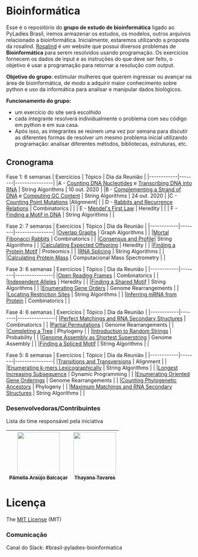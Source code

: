 # Bioinformática

Esse é o repositório do **grupo de estudo de bioinformática** ligado ao PyLadies Brasil, iremos armazenar os estudos, os modelos, outros arquivos relacionado a bioinformática. Inicialmente, estaremos utilizando a proposta da rosalind. [Rosalind](http://rosalind.info/problems/list-view/) é um website que possui diversos problemas de **Bioinformática** para serem resolvidos usando programação. Os exercícios fornecem os dados de input e as instruções do que deve ser feito, o objetivo é usar a programação para retornar a resolução com output.

**Objetivo do grupo**: estimular mulheres que querem ingressar ou avançar na área de bioinformática, de modo a adquirir maior conhecimento sobre python e uso da informática para analisar e manipular dados biológicos.

**Funcionamento do grupo:**
* um exercício do site será escolhido
* cada integrante resolverá individualmente o problema com seu código em python e em sua casa.
* Após isso, as integrantes se reúnem uma vez por semana para discutir as diferentes formas de resolver um mesmo problema inicial utilizando programação: analisar diferentes métodos, bibliotecas, estruturas, etc.

## Cronograma

Fase 1: 6 semanas
| Exercícios | Tópico | Dia da Reunião |
|------------|--------|----------------|
|A - [Counting DNA Nucleotides](http://rosalind.info/problems/dna/) e [Transcribing DNA into RNA](http://rosalind.info/problems/rna/) | String Algorithms | 10 out. 2020  |
|B - [Complementing a Strand of DNA](http://rosalind.info/problems/revc/) e [Computing GC Content](http://rosalind.info/problems/gc/) | String Algorithms | 24 out. 2020 |
|C - [Counting Point Mutations](http://rosalind.info/problems/hamm/) |Alignment| |
| D - [Rabbits and Recurrence Relations](http://rosalind.info/problems/fib/) | Combinatorics |  |
| E - [Mendel's First Law](http://rosalind.info/problems/iprb/) | Heredity |  |
| F - [Finding a Motif in DNA](http://rosalind.info/problems/subs/) | String Algorithms |  |

Fase 2: 7 semanas
| Exercícios | Tópico | Dia da Reunião |
|------------|--------|----------------|
|[Overlap Graphs](http://rosalind.info/problems/grph/) | Graph Algorithms |  |
|[Mortal Fibonacci Rabbits](http://rosalind.info/problems/fibd/) | Combinatorics | |
|[Consensus and Profile](http://rosalind.info/problems/cons/)| String Algorithms | |
|[Calculating Expected Offspring](http://rosalind.info/problems/iev/) | Heredity | |
|[Finding a Protein Motif](http://rosalind.info/problems/mprt/) | Proteomics | |
|[RNA Splicing](http://rosalind.info/problems/splc/) | String Algorithms | |
|[Calculating Protein Mass](http://rosalind.info/problems/prtm/) | Computacional Mass Spectrometry | |

Fase 3: 6 semanas
| Exercícios | Tópico | Dia da Reunião |
|------------|--------|----------------|
|[Open Reading Frames](http://rosalind.info/problems/orf/) | Combinatorics | |
|[Independent Alleles](http://rosalind.info/problems/lia/) | Heredity | |
|[Finding a Shared Motif](http://rosalind.info/problems/lcsm/) | String Algorithms | |
|[Enumerating Gene Orders](http://rosalind.info/problems/perm/) | Genome Rearrangements | |
|[Locating Restriction Sites](http://rosalind.info/problems/revp/) | String Algorithms | |
|[Inferring mRNA from Protein](http://rosalind.info/problems/mrna/) | Combinatorics | |

Fase 4: 6 semanas
| Exercícios | Tópico | Dia da Reunião |
|------------|--------|----------------|
|[Perfect Matchings and RNA Secondary Structures](http://rosalind.info/problems/pmch/) | Combinatorics | |
|[Partial Permutations](http://rosalind.info/problems/pper/) | Genome Rearrangements | |
|[Completing a Tree](http://rosalind.info/problems/tree/) | Phylogeny | |
|[Introduction to Random Strings](http://rosalind.info/problems/prob/) | Probability | |
|[Genome Assembly as Shortest Superstring](http://rosalind.info/problems/long/) | Genome Assembly | |
|[Finding a Spliced Motif](http://rosalind.info/problems/sseq/) | String Algorithms | |

Fase 5: 6 semanas
| Exercícios | Tópico | Dia da Reunião |
|------------|--------|----------------|
|[Transitions and Transversions](http://rosalind.info/problems/tran/) | Alignment | |
|[Enumerating k-mers Lexicographically](http://rosalind.info/problems/lexf/) | String Algorithms | |
|[Longest Increasing Subsequence](http://rosalind.info/problems/lgis/) | Dynamic Programming | |
|[Enumerating Oriented Gene Orderings](http://rosalind.info/problems/sign/) | Genome Rearrangements | |
|[Counting Phylogenetic Ancestors](http://rosalind.info/problems/inod/) | Phylogeny | |
|[Maximum Matchings and RNA Secondary Structures](http://rosalind.info/problems/mmch/) | String Algorithms | |

### Desenvolvedoras/Contribuintes

Lista do time responsável pela iniciativa


| [<img src="https://avatars2.githubusercontent.com/u/34974649?s=400&u=aec92f4a553b7d3f097ab60fc64a84324960463a&v=4" width=115><br><sub>Pâmella Araújo Balcaçar</sub>](https://github.com/pamellabiotec) | [<img src="https://avatars3.githubusercontent.com/u/27288941?s=400&v=4" width=115><br><sub>Thayana Tavares</sub>](https://github.com/thayanavt) |
|------------|-----------|

# Licença

The [MIT License](https://api.github.com/licenses/mit) (MIT)

### Comunicação 

Canal do Slack: #brasil-pyladies-bioinformatica
